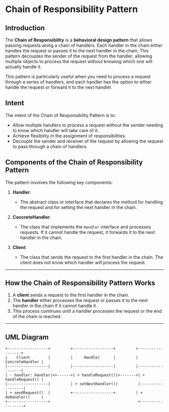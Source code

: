 # Chain of Responsibility Pattern

## Introduction

The **Chain of Responsibility** is a **behavioral design pattern** that allows passing requests along a chain of handlers. Each handler in the chain either handles the request or passes it to the next handler in the chain. This pattern decouples the sender of the request from the handler, allowing multiple objects to process the request without knowing which one will actually handle it.

This pattern is particularly useful when you need to process a request through a series of handlers, and each handler has the option to either handle the request or forward it to the next handler.

## Intent

The intent of the Chain of Responsibility Pattern is to:
- Allow multiple handlers to process a request without the sender needing to know which handler will take care of it.
- Achieve flexibility in the assignment of responsibilities.
- Decouple the sender and receiver of the request by allowing the request to pass through a chain of handlers.

## Components of the Chain of Responsibility Pattern

The pattern involves the following key components:

1. **Handler**:
    - The abstract class or interface that declares the method for handling the request and for setting the next handler in the chain.

2. **ConcreteHandler**:
    - The class that implements the `Handler` interface and processes requests. If it cannot handle the request, it forwards it to the next handler in the chain.

3. **Client**:
    - The class that sends the request to the first handler in the chain. The client does not know which handler will process the request.

---

## How the Chain of Responsibility Pattern Works

1. A **client** sends a request to the first handler in the chain.
2. The **handler** either processes the request or passes it to the next handler in the chain if it cannot handle it.
3. This process continues until a handler processes the request or the end of the chain is reached.

---

## UML Diagram

```plaintext
+------------------+         +------------------+         +------------------+
|    Client        |         |     Handler      |         |  ConcreteHandler |
|------------------|         |------------------|         |------------------|
| - handler: Handler|<>------>| + handleRequest()|<------->| + handleRequest() |
|------------------|         | + setNextHandler()|         |------------------|
| + sendRequest()  |         +------------------+         | + doHandler()     |
+------------------+                                       +------------------+
